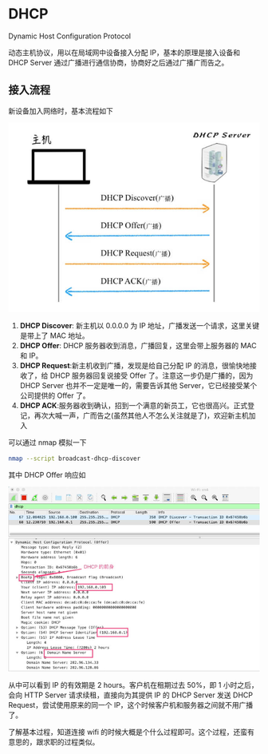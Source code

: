 # DHCP

Dynamic Host Configuration Protocol

动态主机协议，用以在局域网中设备接入分配 IP，基本的原理是接入设备和 DHCP Server 通过广播进行通信协商，协商好之后通过广播广而告之。

## 接入流程

新设备加入网络时，基本流程如下

![enter flow](../assets/dhcp.jpg)

1. **DHCP Discover**: 新主机以 0.0.0.0 为 IP 地址，广播发送一个请求，这里关键是带上了 MAC 地址。
1. **DHCP Offer**: DHCP 服务器收到消息，广播回复，这里会带上服务器的 MAC 和 IP。
1. **DHCP Request**:新主机收到广播，发现是给自己分配 IP 的消息，很愉快地接收了，给 DHCP 服务器回复说接受 Offer 了。注意这一步仍是广播的，因为 DHCP Server 也并不一定是唯一的，需要告诉其他 Server，它已经接受某个公司提供的 Offer 了。
1. **DHCP ACK**:服务器收到确认，招到一个满意的新员工，它也很高兴。正式登记，再次大喊一声，广而告之(虽然其他人不怎么关注就是了)，欢迎新主机加入

可以通过 nmap 模拟一下

```bash
nmap --script broadcast-dhcp-discover
```

其中 DHCP Offer 响应如

![DHCP offer](../assets/dhcp-capture.jpg)

从中可以看到 IP 的有效期是 2 hours。客户机在租期过去 50%，即 1 小时之后，会向 HTTP Server 请求续租，直接向为其提供 IP 的 DHCP Server 发送 DHCP Request，尝试使用原来的同一个 IP，这个时候客户机和服务器之间就不用广播了。

了解基本过程，知道连接 wifi 的时候大概是个什么过程即可。这个过程，还蛮有意思的，跟求职的过程类似。

